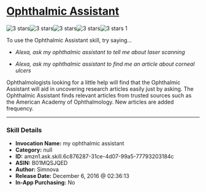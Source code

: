 # [Ophthalmic Assistant](http://alexa.amazon.com/#skills/amzn1.ask.skill.6c876287-31ce-4d07-99a5-77793203184c)
![3 stars](../../images/ic_star_black_18dp_1x.png)![3 stars](../../images/ic_star_black_18dp_1x.png)![3 stars](../../images/ic_star_black_18dp_1x.png)![3 stars](../../images/ic_star_border_black_18dp_1x.png)![3 stars](../../images/ic_star_border_black_18dp_1x.png) 1

To use the Ophthalmic Assistant skill, try saying...

* *Alexa, ask my ophthalmic assistant to tell me about laser scanning*

* *Alexa, ask my ophthalmic assistant to find me an article about corneal ulcers*

Ophthalmologists looking for a little help will find that the Ophthalmic Assistant will aid in uncovering research articles easily just by asking. The Ophthalmic Assistant finds relevant articles from trusted sources such as the American Academy of Ophthalmology. New articles are added frequency.

***

### Skill Details

* **Invocation Name:** my ophthalmic assistant
* **Category:** null
* **ID:** amzn1.ask.skill.6c876287-31ce-4d07-99a5-77793203184c
* **ASIN:** B01MQSJQED
* **Author:** Simnova
* **Release Date:** December 6, 2016 @ 02:36:13
* **In-App Purchasing:** No
